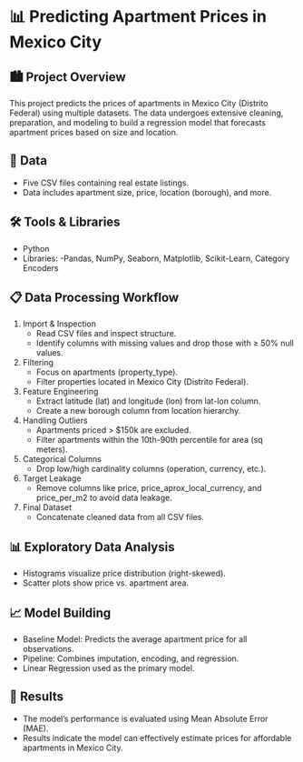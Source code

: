 # 📊 Predicting Apartment Prices in Mexico City

## 🏙️ Project Overview
This project predicts the prices of apartments in Mexico City (Distrito Federal) using multiple datasets. The data undergoes extensive cleaning, preparation, and modeling to build a regression model that forecasts apartment prices based on size and location.

## 📂 Data
- Five CSV files containing real estate listings.
- Data includes apartment size, price, location (borough), and more.

## 🛠️ Tools & Libraries
- Python
- Libraries: -Pandas, NumPy, Seaborn, Matplotlib, Scikit-Learn, Category Encoders

## 📋 Data Processing Workflow
1. Import & Inspection
   - Read CSV files and inspect structure.
   - Identify columns with missing values and drop those with ≥ 50% null values.
2. Filtering
   - Focus on apartments (property_type).
   - Filter properties located in Mexico City (Distrito Federal).
3. Feature Engineering
   - Extract latitude (lat) and longitude (lon) from lat-lon column.
   - Create a new borough column from location hierarchy.
4. Handling Outliers
   - Apartments priced > $150k are excluded.
   - Filter apartments within the 10th-90th percentile for area (sq meters).
5. Categorical Columns
   - Drop low/high cardinality columns (operation, currency, etc.).
6. Target Leakage
   - Remove columns like price, price_aprox_local_currency, and price_per_m2 to avoid data leakage.
7. Final Dataset
   - Concatenate cleaned data from all CSV files.

## 📊 Exploratory Data Analysis
- Histograms visualize price distribution (right-skewed).
- Scatter plots show price vs. apartment area.

## 📈 Model Building
- Baseline Model: Predicts the average apartment price for all observations.
- Pipeline: Combines imputation, encoding, and regression.
- Linear Regression used as the primary model.

## 🚀 Results
- The model’s performance is evaluated using Mean Absolute Error (MAE).
- Results indicate the model can effectively estimate prices for affordable apartments in Mexico City.
